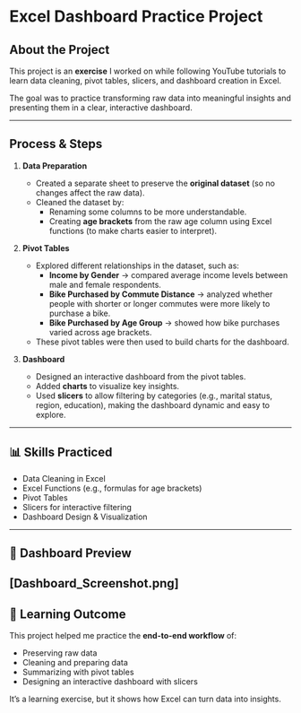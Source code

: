 # Excel Dashboard Practice Project

##  About the Project
This project is an **exercise** I worked on while following YouTube tutorials to learn data cleaning, pivot tables, slicers, and dashboard creation in Excel.  

The goal was to practice transforming raw data into meaningful insights and presenting them in a clear, interactive dashboard.

---

##  Process & Steps

1. **Data Preparation**
   - Created a separate sheet to preserve the **original dataset** (so no changes affect the raw data).
   - Cleaned the dataset by:
     - Renaming some columns to be more understandable.
     - Creating **age brackets** from the raw age column using Excel functions (to make charts easier to interpret).

2. **Pivot Tables**
   - Explored different relationships in the dataset, such as:
     - **Income by Gender** → compared average income levels between male and female respondents.
     - **Bike Purchased by Commute Distance** → analyzed whether people with shorter or longer commutes were more likely to purchase a bike.
     - **Bike Purchased by Age Group** → showed how bike purchases varied across age brackets.
   - These pivot tables were then used to build charts for the dashboard.

3. **Dashboard**
   - Designed an interactive dashboard from the pivot tables.
   - Added **charts** to visualize key insights.
   - Used **slicers** to allow filtering by categories (e.g., marital status, region, education), making the dashboard dynamic and easy to explore.

---

## 📊 Skills Practiced
- Data Cleaning in Excel
- Excel Functions (e.g., formulas for age brackets)
- Pivot Tables
- Slicers for interactive filtering
- Dashboard Design & Visualization

---

## 📸 Dashboard Preview
[Dashboard_Screenshot.png]
---

## 🎯 Learning Outcome
This project helped me practice the **end-to-end workflow** of:
- Preserving raw data  
- Cleaning and preparing data  
- Summarizing with pivot tables  
- Designing an interactive dashboard with slicers  

It’s a learning exercise, but it shows how Excel can turn data into insights.
